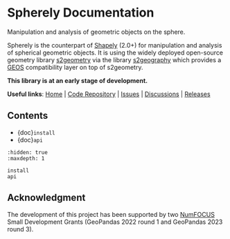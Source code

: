 # Spherely Documentation

Manipulation and analysis of geometric objects on the sphere.

Spherely is the counterpart of [Shapely] (2.0+) for manipulation and analysis
of spherical geometric objects. It is using the widely deployed open-source
geometry library [s2geometry] via the library [s2geography] which provides a
[GEOS] compatibility layer on top of s2geometry.

**This library is at an early stage of development.**

**Useful links**:
[Home](http://spherely.readthedocs.io/) |
[Code Repository](https://github.com/benbovy/spherely) |
[Issues](https://github.com/benbovy/spherely/issues) |
[Discussions](https://github.com/benbovy/spherely/discussions) |
[Releases](https://github.com/benbovy/spherely/releases)

## Contents

- {doc}`install`
- {doc}`api`

```{toctree}
:hidden: true
:maxdepth: 1

install
api
```

## Acknowledgment

The development of this project has been supported by two
[NumFOCUS] Small Development Grants (GeoPandas 2022 round
1 and GeoPandas 2023 round 3).

[Shapely]: https://shapely.readthedocs.io
[s2geometry]: https://s2geometry.io
[s2geography]: https://github.com/paleolimbot/s2geography
[GEOS]: https://libgeos.org
[NumFOCUS]: https://numfocus.org
